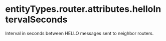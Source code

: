 # entityTypes.router.attributes.helloIntervalSeconds

Interval in seconds between HELLO messages sent to neighbor routers.

